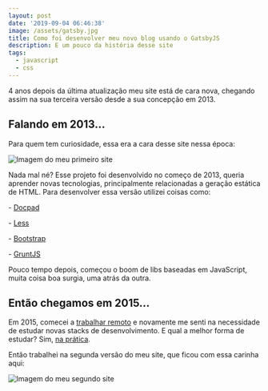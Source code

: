```yaml
---
layout: post
date: '2019-09-04 06:46:38'
image: /assets/gatsby.jpg
title: Como foi desenvolver meu novo blog usando o GatsbyJS
description: E um pouco da história desse site
tags:
  - javascript
  - css
---
```

4 anos depois da última atualização meu site está de cara nova, chegando assim na sua terceira versão desde a sua concepção em 2013.

## Falando em 2013...

Para quem tem curiosidade, essa era a cara desse site nessa época:

![Imagem do meu primeiro site](/assets/first-site.png)

Nada mal né? Esse projeto foi desenvolvido no começo de 2013, queria aprender novas tecnologias, principalmente relacionadas a geração estática de HTML. Para desenvolver essa versão utilizei coisas como:

\- [Docpad](https://docpad.bevry.me/)

\- [Less](http://lesscss.org/)

\- [Bootstrap](https://getbootstrap.com/)

\- [GruntJS](https://gruntjs.com/)

Pouco tempo depois, começou o boom de libs baseadas em JavaScript, muita coisa boa surgia, uma atrás da outra. 

## Então chegamos em 2015...

Em 2015, comecei a [trabalhar remoto](/blog/sobre-trabalhar-remoto/) e novamente me senti na necessidade de estudar novas stacks de desenvolvimento. E qual a melhor forma de estudar? Sim, [na prática](/blog/aproximando-seus-estudos-de-cenarios-reais/). 

Então trabalhei na segunda versão do meu site, que ficou com essa carinha aqui:

![Imagem do meu segundo site](/assets/second-site.png)
